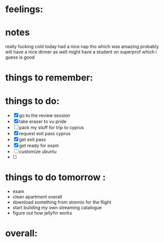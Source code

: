 # feelings:

# notes
 really fucking cold today
 had a nice nap tho which was amazing 
 probably will have a nice dinner as well 
 might have a student on superprof which i guess is good
 
 
# things to remember:

# things to do:
- [x] go to the review session
- [x] take eraser to vu pride
- [ ] pack my stuff for trip to cyprus 
- [x] request exit pass cyprus
- [x] get exit pass
- [x] get ready for exam 
- [ ] customize ubuntu 
- [ ] 
# things to do tomorrow :
- exam
- clean apartment overall
- download something from stremio for the flight 
- start building my own streaming catalogue 
- figure out how jellyfin works
# overall:

